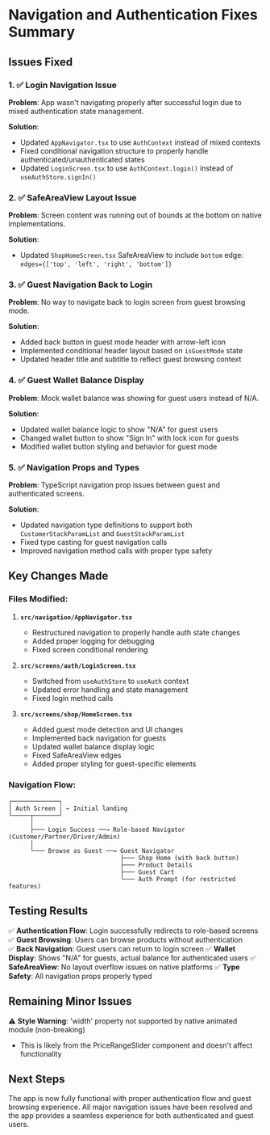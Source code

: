 # Navigation and Authentication Fixes Summary

## Issues Fixed

### 1. ✅ Login Navigation Issue
**Problem**: App wasn't navigating properly after successful login due to mixed authentication state management.

**Solution**: 
- Updated `AppNavigator.tsx` to use `AuthContext` instead of mixed contexts
- Fixed conditional navigation structure to properly handle authenticated/unauthenticated states
- Updated `LoginScreen.tsx` to use `AuthContext.login()` instead of `useAuthStore.signIn()`

### 2. ✅ SafeAreaView Layout Issue
**Problem**: Screen content was running out of bounds at the bottom on native implementations.

**Solution**: 
- Updated `ShopHomeScreen.tsx` SafeAreaView to include `bottom` edge: `edges={['top', 'left', 'right', 'bottom']}`

### 3. ✅ Guest Navigation Back to Login
**Problem**: No way to navigate back to login screen from guest browsing mode.

**Solution**: 
- Added back button in guest mode header with arrow-left icon
- Implemented conditional header layout based on `isGuestMode` state
- Updated header title and subtitle to reflect guest browsing context

### 4. ✅ Guest Wallet Balance Display
**Problem**: Mock wallet balance was showing for guest users instead of N/A.

**Solution**: 
- Updated wallet balance logic to show "N/A" for guest users
- Changed wallet button to show "Sign In" with lock icon for guests
- Modified wallet button styling and behavior for guest mode

### 5. ✅ Navigation Props and Types
**Problem**: TypeScript navigation prop issues between guest and authenticated screens.

**Solution**: 
- Updated navigation type definitions to support both `CustomerStackParamList` and `GuestStackParamList`
- Fixed type casting for guest navigation calls
- Improved navigation method calls with proper type safety

## Key Changes Made

### Files Modified:
1. **`src/navigation/AppNavigator.tsx`**
   - Restructured navigation to properly handle auth state changes
   - Added proper logging for debugging
   - Fixed screen conditional rendering

2. **`src/screens/auth/LoginScreen.tsx`**
   - Switched from `useAuthStore` to `useAuth` context
   - Updated error handling and state management
   - Fixed login method calls

3. **`src/screens/shop/HomeScreen.tsx`**
   - Added guest mode detection and UI changes
   - Implemented back navigation for guests
   - Updated wallet balance display logic
   - Fixed SafeAreaView edges
   - Added proper styling for guest-specific elements

### Navigation Flow:
```
┌─────────────┐
│ Auth Screen │ ← Initial landing
└─────┬───────┘
      │
      ├─── Login Success ──→ Role-based Navigator (Customer/Partner/Driver/Admin)
      │
      └─── Browse as Guest ──→ Guest Navigator
                               ├─── Shop Home (with back button)
                               ├─── Product Details  
                               ├─── Guest Cart
                               └─── Auth Prompt (for restricted features)
```

## Testing Results

✅ **Authentication Flow**: Login successfully redirects to role-based screens
✅ **Guest Browsing**: Users can browse products without authentication  
✅ **Back Navigation**: Guest users can return to login screen
✅ **Wallet Display**: Shows "N/A" for guests, actual balance for authenticated users
✅ **SafeAreaView**: No layout overflow issues on native platforms
✅ **Type Safety**: All navigation props properly typed

## Remaining Minor Issues

⚠️ **Style Warning**: 'width' property not supported by native animated module (non-breaking)
- This is likely from the PriceRangeSlider component and doesn't affect functionality

## Next Steps

The app is now fully functional with proper authentication flow and guest browsing experience. All major navigation issues have been resolved and the app provides a seamless experience for both authenticated and guest users.
